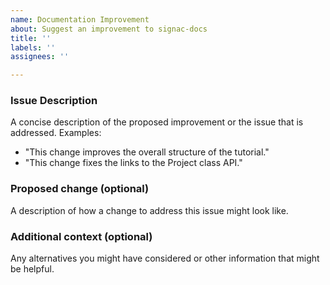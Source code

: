 ```yaml
---
name: Documentation Improvement
about: Suggest an improvement to signac-docs
title: ''
labels: ''
assignees: ''

---
```

<!-- Please replace the text in the individual sections below. -->

### Issue Description

A concise description of the proposed improvement or the issue that is addressed.
Examples:
 - "This change improves the overall structure of the tutorial."
 - "This change fixes the links to the Project class API."

### Proposed change (optional)

A description of how a change to address this issue might look like.

### Additional context (optional)

Any alternatives you might have considered or other information that might be helpful.
